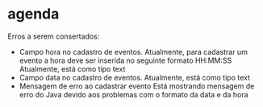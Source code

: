 # agenda

Erros a serem consertados:
- Campo hora no cadastro de eventos. 
    Atualmente, para cadastrar um evento a hora deve ser inserida no seguinte formato HH:MM:SS
    Atualmente, está como tipo text
- Campo data no cadastro de eventos. 
    Atualmente, está como tipo text
- Mensagem de erro ao cadastrar evento
    Está mostrando mensagem de erro do Java devido aos problemas com o formato da data e da hora
